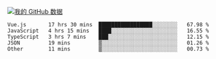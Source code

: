 [![我的 GitHub 数据](https://github-readme-stats.vercel.app/api?username=unbrain&?theme=dark)]()

<!--START_SECTION:waka-->
```text
Vue.js       17 hrs 30 mins  █████████████████░░░░░░░░   67.98 % 
JavaScript   4 hrs 15 mins   ████░░░░░░░░░░░░░░░░░░░░░   16.55 % 
TypeScript   3 hrs 7 mins    ███░░░░░░░░░░░░░░░░░░░░░░   12.15 % 
JSON         19 mins         ▒░░░░░░░░░░░░░░░░░░░░░░░░   01.26 % 
Other        11 mins         ▒░░░░░░░░░░░░░░░░░░░░░░░░   00.73 % 
```
<!--END_SECTION:waka-->
